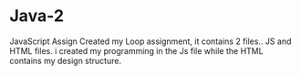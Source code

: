 # Java-2
JavaScript Assign
Created my Loop assignment, it contains 2 files.. JS and HTML files. i created my programming in the Js file while the HTML contains my design structure. 